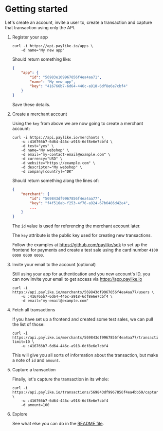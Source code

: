 # Getting started

Let's create an account, invite a user to, create a transaction and capture
that transaction using only the API.

1. Register your app

	```shell
	curl -i https://api.paylike.io/apps \
		-d name="My new app"
	```

	Should return something like:

	```json
	{
		"app": {
			"id": "56983e109967856f4ea4aa71",
			"name": "My new app",
			"key": "416766b7-6d64-446c-a918-6df8e6e7cbf4"
		}
	}
	```

	Save these details.

2. Create a merchant account

	Using the `key` from above we are now going to create a merchant account:

	```shell
	curl -i https://api.paylike.io/merchants \
		-u :416766b7-6d64-446c-a918-6df8e6e7cbf4 \
		-d test="yes" \
		-d name="My webshop" \
		-d email="my-contact-email@example.com" \
		-d currency="USD" \
		-d website="https://example.com" \
		-d descriptor="My webshop" \
		-d company[country]="DK"
	```

	Should return something along the lines of:

	```json
	{
		"merchant": {
			"id": "569843df9967856f4ea4aa77",
			"key": "f4f516ab-f253-4f76-a924-67b6486d42e4",
			...
		}
	}
	```

	The `id` value is used for referencing the merchant account later.

	The `key` attribute is the public key used for creating new transactions.

	Follow the examples at https://github.com/paylike/sdk to set up the
	frontend for payments and create a test sale using the card number `4100
	0000 0000 0000`.

3. Invite your email to the account (optional)

	Still using your app for authentication and you new account's ID, you can
	now invite your email to get access via https://app.paylike.io

	```shell
	curl -i https://api.paylike.io/merchants/569843df9967856f4ea4aa77/users \
		-u :416766b7-6d64-446c-a918-6df8e6e7cbf4 \
		-d email="my-email@example.com"
	```

4. Fetch all transactions

	If you have set up a frontend and created some test sales, we can pull the
	list of those:

	```shell
	curl -i https://api.paylike.io/merchants/569843df9967856f4ea4aa77/transactions?limit=10 \
		-u :416766b7-6d64-446c-a918-6df8e6e7cbf4
	```

	This will give you all sorts of information about the transaction, but
	make a note of `id` and `amount`.

5. Capture a transaction

	Finally, let's capture the transaction in its whole:

	```shell
	curl -i https://api.paylike.io/transactions/569843df9967856f4ea4bb59/captures \
		-u :416766b7-6d64-446c-a918-6df8e6e7cbf4
		-d amount=100
	```

6. Explore

	See what else you can do in the [README file](README.md).
